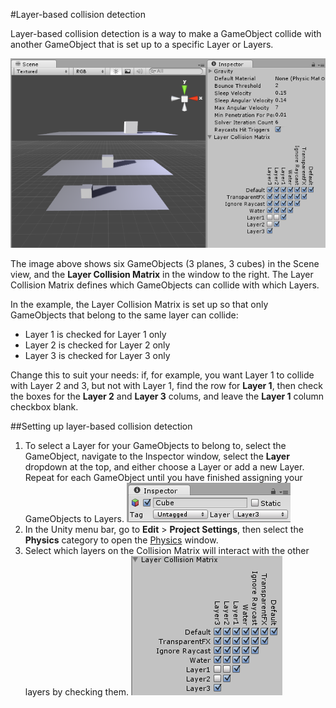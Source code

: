 #Layer-based collision detection

Layer-based collision detection is a way to make a GameObject collide with another GameObject that is set up to a specific Layer or Layers.

![Objects colliding with their own layer](../uploads/Main/LayerBasedCollision.png) 

The image above shows six GameObjects (3 planes, 3 cubes) in the Scene view, and the __Layer Collision Matrix__ in the window to the right. The Layer Collision Matrix defines which GameObjects can collide with which Layers.

In the example, the Layer Collision Matrix is set up so that only GameObjects that belong to the same layer can collide: 

* Layer 1 is checked for Layer 1 only
* Layer 2 is checked for Layer 2 only
* Layer 3 is checked for Layer 3 only

Change this to suit your needs: if, for example, you want Layer 1 to collide with Layer 2 and 3, but not with Layer 1, find the row for __Layer 1__, then check the boxes for the __Layer 2__ and __Layer 3__ colums, and leave the __Layer 1__ column checkbox blank.

##Setting up layer-based collision detection

1. To select a Layer for your GameObjects to belong to, select the GameObject, navigate to the Inspector window, select the __Layer__ dropdown at the top, and either choose a Layer or add a new Layer. Repeat for each GameObject until you have finished assigning your GameObjects to Layers.
![](../uploads/Main/LayerBasedCollisionLayer.png)
1. In the Unity menu bar, go to __Edit__ > __Project Settings__, then select the __Physics__ category to open the [Physics](class-PhysicsManager) window.
1. Select which layers on the Collision Matrix will interact with the other layers by checking them.
  ![](../uploads/Main/LayerCollisionMatrix.png)

